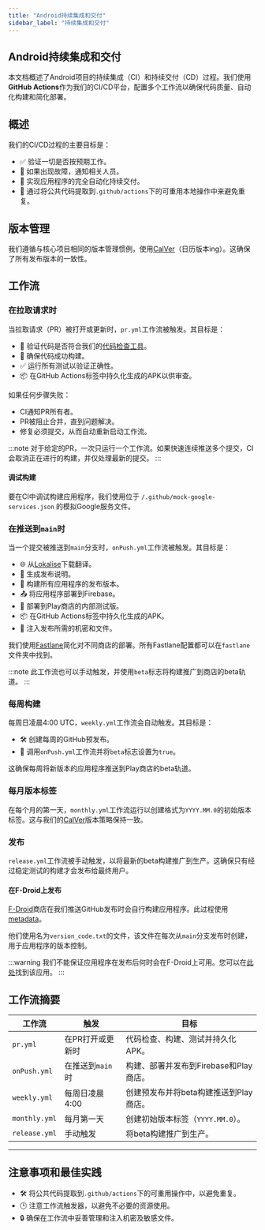 ```yaml
---
title: "Android持续集成和交付"
sidebar_label: "持续集成和交付"
---
```


## Android持续集成和交付

本文档概述了Android项目的持续集成（CI）和持续交付（CD）过程。我们使用**GitHub Actions**作为我们的CI/CD平台，配置多个工作流以确保代码质量、自动化构建和简化部署。

## 概述

我们的CI/CD过程的主要目标是：

- ✅ 验证一切是否按预期工作。
- 🚨 如果出现故障，通知相关人员。
- 🚀 实现应用程序的完全自动化持续交付。
- 🔄 通过将公共代码提取到`.github/actions`下的可重用本地操作中来避免重复。

## 版本管理

我们遵循与核心项目相同的版本管理惯例，使用[CalVer]（日历版本ing）。这确保了所有发布版本的一致性。

## 工作流

### 在拉取请求时

当拉取请求（PR）被打开或更新时，`pr.yml`工作流被触发。其目标是：

- 🧹 验证代码是否符合我们的[代码检查工具](/docs/android/linter)。
- 🔨 确保代码成功构建。
- ✅ 运行所有测试以验证正确性。
- 📦 在GitHub Actions标签中持久化生成的APK以供审查。

如果任何步骤失败：

- CI通知PR所有者。
- PR被阻止合并，直到问题解决。
- 修复必须提交，从而自动重新启动工作流。

:::note
对于给定的PR，一次只运行一个工作流。如果快速连续推送多个提交，CI会取消正在进行的构建，并仅处理最新的提交。
:::

#### 调试构建

要在CI中调试构建应用程序，我们使用位于 `/.github/mock-google-services.json` 的模拟Google服务文件。

### 在推送到`main`时

当一个提交被推送到`main`分支时，`onPush.yml`工作流被触发。其目标是：

- 🌐 从[Lokalise](/docs/translations)下载翻译。
- 📝 生成发布说明。
- 🔧 构建所有应用程序的发布版本。
- 📤 将应用程序部署到Firebase。
- 🛒 部署到Play商店的内部测试版。
- 📦 在GitHub Actions标签中持久化生成的APK。
- 🔐 注入发布所需的机密和文件。

我们使用[Fastlane](https://fastlane.tools/)简化对不同商店的部署。所有Fastlane配置都可以在`fastlane`文件夹中找到。

:::note
此工作流也可以手动触发，并使用`beta`标志将构建推广到商店的beta轨道。
:::

### 每周构建

每周日凌晨4:00 UTC，`weekly.yml`工作流会自动触发。其目标是：

- 🛠 创建每周的GitHub预发布。
- 🚀 调用`onPush.yml`工作流并将`beta`标志设置为`true`。

这确保每周将新版本的应用程序推送到Play商店的beta轨道。

### 每月版本标签

在每个月的第一天，`monthly.yml`工作流运行以创建格式为`YYYY.MM.0`的初始版本标签。这与我们的[CalVer]版本策略保持一致。

### 发布

`release.yml`工作流被手动触发，以将最新的beta构建推广到生产。这确保只有经过稳定测试的构建才会发布给最终用户。

#### 在F-Droid上发布

[F-Droid](https://f-droid.org)商店在我们推送GitHub发布时会自行构建应用程序。此过程使用[metadata](https://gitlab.com/fdroid/fdroiddata/-/blob/master/metadata/io.homeassistant.companion.android.minimal.yml)。

他们使用名为`version_code.txt`的文件，该文件在每次从`main`分支发布时创建，用于应用程序的版本控制。

:::warning
我们不能保证应用程序在发布后何时会在F-Droid上可用。您可以在[此处](https://f-droid.org/packages/io.homeassistant.companion.android.minimal/)找到该应用。
:::

## 工作流摘要

| 工作流             | 触发                       | 目标                                                               |
|---------------------|----------------------------|--------------------------------------------------------------------|
| `pr.yml`           | 在PR打开或更新时          | 代码检查、构建、测试并持久化APK。                                 |
| `onPush.yml`       | 在推送到`main`时         | 构建、部署并发布到Firebase和Play商店。                              |
| `weekly.yml`       | 每周日凌晨4:00            | 创建预发布并将beta构建推送到Play商店。                             |
| `monthly.yml`      | 每月第一天                | 创建初始版本标签（`YYYY.MM.0`）。                                  |
| `release.yml`      | 手动触发                  | 将beta构建推广到生产。                                          |

---

## 注意事项和最佳实践

- 🛠 将公共代码提取到`.github/actions`下的可重用操作中，以避免重复。
- 🕒 注意工作流触发器，以避免不必要的资源使用。
- 🔒 确保在工作流中妥善管理和注入机密及敏感文件。

[CalVer]: https://calver.org/